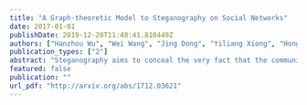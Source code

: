 ```yaml
---
title: "A Graph-theoretic Model to Steganography on Social Networks"
date: 2017-01-01
publishDate: 2019-12-20T11:48:41.810449Z
authors: ["Hanzhou Wu", "Wei Wang", "Jing Dong", "Yiliang Xiong", "Hongxia Wang"]
publication_types: ["2"]
abstract: "Steganography aims to conceal the very fact that the communication takes place, by embedding a message into a digit object such as image without introducing noticeable artifacts. A number of steganographic systems have been developed in past years, most of which, however, are confined to the laboratory conditions where the real-world use of steganography are rarely concerned. In this paper, we introduce an alternative perspective to steganography. A graph-theoretic model to steganography on social networks is presented to analyze real-world steganographic scenarios. In the graph, steganographic participants are corresponding to the vertices with meaningless unique identifiers. Each edge allows the two vertices to communicate with each other by any steganographic algorithm. Meanwhile, the edges are associated with weights to quantize the corresponding communication risk (or say cost). The optimization task is to minimize the overall risk, which is modeled as additive over the social network. We analyze different scenarios on a social network, and provide the suited solutions to the corresponding optimization tasks. We prove that a multiplicative probabilistic graph is equivalent to an additive weighted graph. From the viewpoint of an attacker, he may hope to detect suspicious communication channels, the data encoder(s) and the data decoder(s). We present limited detection analysis to steganographic communication on a network."
featured: false
publication: ""
url_pdf: "http://arxiv.org/abs/1712.03621"
---
```


